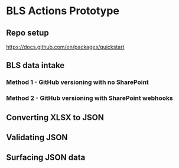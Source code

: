 # BLS Actions Prototype
## Repo setup
https://docs.github.com/en/packages/quickstart
## BLS data intake
### Method 1 - GitHub versioning with no SharePoint
### Method 2 - GitHub versioning with SharePoint webhooks
## Converting XLSX to JSON

## Validating JSON

## Surfacing JSON data
